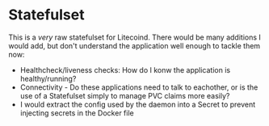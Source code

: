 # Statefulset

This is a _very_ raw statefulset for Litecoind. There would be many additions I would add, but don't understand the application well enough to tackle them now:

- Healthcheck/liveness checks: How do I konw the application is healthy/running?
- Connectivity - Do these applications need to talk to eachother, or is the use of a Statefulset simply to manage PVC claims more easily?
- I would extract the config used by the daemon into a Secret to prevent injecting secrets in the Docker file

